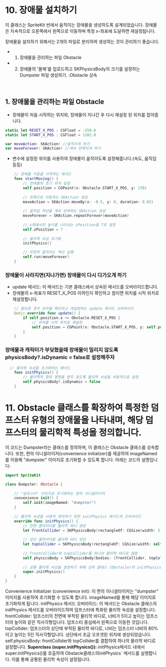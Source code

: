 # 10. 장애물 설치하기

이 클래스는 SpriteKit 씬에서 움직이는 장애물을 생성하도록 설계되었습니다. 장애물은 지속적으로 오른쪽에서 왼쪽으로 이동하며 특정 x-좌표에 도달하면 재설정됩니다.

장애물을 설치하기 위해서는 2개의 파일로 분리하여 생성하는 것이 관리하기 좋습니다.
- 1. 장애물을 관리하는 파일 Obstacle
- 2. 장애물의 '물체'를 업로드하고 SKPhysicsBody의 크기를 설정하는 Dumpster 파일 생성하기. :Obstacle 상속

 <br/>

 ##  1. 장애물을 관리하는 파일 Obstacle
-  장애물이 처음 시작하는 위치와, 장애물이 지나간 후 다시 재설정 된 위치를 잡아줍니다.
 ```swift
 static let RESET_X_POS : CGFloat = -250.0
 static let START_X_POS : CGFloat = 1182.0

 var moveAction: SKAction! //움직이게 하기
 var moveForever: SKAction! //계속 반복되게 하기
```

- 변수에 설정된 위치를 사용하여 장애물이 움직이도록 설정해줍니다.(속도, 움직임 등등)
```swift
    // 장애물 이동을 시작하는 메서드
    func startMoving() {
        // 장애물의 초기 위치 설정
        self.position = CGPoint(x: Obstacle.START_X_POS, y: 170)
        
        // 왼쪽으로 이동하는 SKAction 생성
        moveAction = SKAction.moveBy(x: -8.5, y: 0, duration: 0.02)
        
        // 움직임 액션을 계속 반복하는 SKAction 생성
        moveForever = SKAction.repeatForever(moveAction)
       
        // z축에서의 높이를 나타내는 zPosition을 7로 설정
        self.zPosition = 7
        
        // 물리학 속성 초기화
        initPhysics()

        // 무한히 움직이는 액션 실행
        self.run(moveForever)
    }
```
### 장애물이 사라지면(지나가면) 장애물이 다시 다가오게 하기
 - update 메서드: 이 메서드는 기본 클래스에서 상속된 메서드를 오버라이드합니다.
 - 장애물의 x-좌표가 RESET_X_POS 이하인지 확인하고 참이면 위치를 시작 위치로 재설정합니다.
```swift
    // 필요한 경우 위치를 확인하고 재설정하는 update 메서드 오버라이드
    @objc override func update() {
        if self.position.x <= Obstacle.RESET_X_POS {
            // 위치를 시작 위치로 재설정
            self.position = CGPoint(x: Obstacle.START_X_POS, y: self.position.y)
        }
    }
```
### 장애물과 캐릭터가 부딪혔을때 장애물이 밀리지 않도록 physicsBody?.isDynamic = false로 설정해주자
```swift
  // 물리학 속성을 초기화하는 메서드
    func initPhysics() {
        // 물리학적 힘의 영향을 받지 않도록 물리학 속성을 비동적으로 설정
        self.physicsBody?.isDynamic = false
    }
```

# 11. Obstacle 클래스를 확장하여 특정한 덤프스터 유형의 장애물을 나타내며, 해당 덤프스터의 물리학적 특성을 정의합니다.


이 코드는 Dumpster라는 클래스를 정의하며, 이 클래스는 Obstacle 클래스를 상속합니다. 또한, 편의 이니셜라이저(convenience initializer)를 제공하여 imageNamed를 이용해 "dumpster" 이미지로 초기화할 수 있도록 합니다. 아래는 코드의 설명입니다:
```swift
import SpriteKit

class Dumpster: Obstacle {
    
    // "덤프스터" 이미지로 초기화하는 편의 이니셜라이저
    convenience init() {
        self.init(imageNamed: "dumpster")
    }
    
    // 물리학 속성을 사용자 정의하기 위한 initPhysics 메서드의 오버라이드
    override func initPhysics() {
        // 전면 콜라이더용 물리학 바디 생성
        let frontCollider = SKPhysicsBody(rectangleOf: CGSize(width: 5, height: self.size.height), center: CGPoint(x: -(self.size.width / 2), y: 0))
        
        // 상단 콜라이더용 물리학 바디 생성
        let topCollider = SKPhysicsBody(rectangleOf: CGSize(width: self.size.width * 0.80, height: 5), center: CGPoint(x: 0, y: self.size.height / 2 - 10))
        
        // frontCollider와 topCollider를 하나의 물리학 바디로 결합
        self.physicsBody = SKPhysicsBody(bodies: [frontCollider, topCollider])
        
        // 공통 물리학 속성을 설정하기 위해 상위 클래스 (Obstacle)의 initPhysics 메서드 호출
        super.initPhysics()
    }
}

```

Convenience Initializer (convenience init): 이 편의 이니셜라이저는 "dumpster" 이미지를 사용하여 초기화할 수 있도록 합니다. imageNamed를 통해 해당 이미지로 초기화하게 됩니다.
initPhysics 메서드 오버라이드: 이 메서드는 Obstacle 클래스의 initPhysics 메서드를 오버라이드하여 덤프스터에 특화된 물리학 속성을 설정합니다.
frontCollider: 덤프스터의 전면에 부착된 물리학 바디로, 너비가 5이고 높이는 덤프스터의 높이와 같은 직사각형입니다. 덤프스터 중심에서 왼쪽으로 이동한 것입니다.
topCollider: 덤프스터의 상단에 부착된 물리학 바디로, 너비는 덤프스터 너비의 80%이고 높이는 5인 직사각형입니다. 상단에서 조금 오프셋된 위치에 생성되었습니다.
self.physicsBody: frontCollider와 topCollider를 결합하여 하나의 물리학 바디로 설정합니다.
**Superclass (super.initPhysics()):** initPhysics메서드 내에서super.initPhysics()를 호출하여 Obstacle클래스의initPhysics` 메서드를 실행합니다. 이를 통해 공통된 물리학 속성이 설정됩니다.




